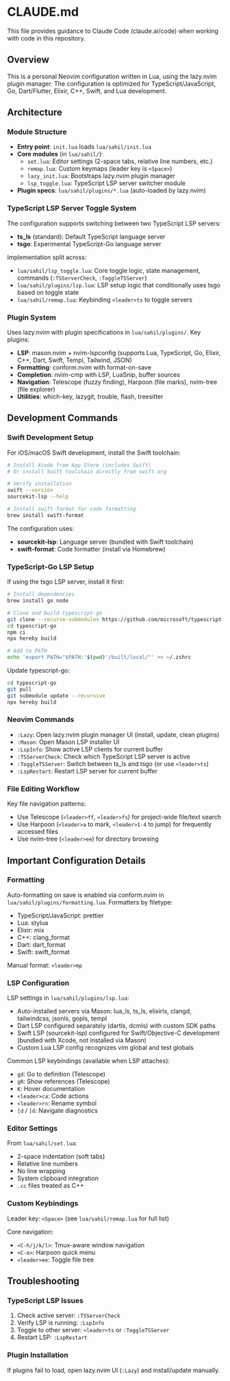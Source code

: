 # CLAUDE.md

This file provides guidance to Claude Code (claude.ai/code) when working with code in this repository.

## Overview

This is a personal Neovim configuration written in Lua, using the lazy.nvim plugin manager. The configuration is optimized for TypeScript/JavaScript, Go, Dart/Flutter, Elixir, C++, Swift, and Lua development.

## Architecture

### Module Structure

- **Entry point**: `init.lua` loads `lua/sahil/init.lua`
- **Core modules** (in `lua/sahil/`):
  - `set.lua`: Editor settings (2-space tabs, relative line numbers, etc.)
  - `remap.lua`: Custom keymaps (leader key is `<Space>`)
  - `lazy_init.lua`: Bootstraps lazy.nvim plugin manager
  - `lsp_toggle.lua`: TypeScript LSP server switcher module
- **Plugin specs**: `lua/sahil/plugins/*.lua` (auto-loaded by lazy.nvim)

### TypeScript LSP Server Toggle System

The configuration supports switching between two TypeScript LSP servers:
- **ts_ls** (standard): Default TypeScript language server
- **tsgo**: Experimental TypeScript-Go language server

Implementation split across:
- `lua/sahil/lsp_toggle.lua`: Core toggle logic, state management, commands (`:TSServerCheck`, `:ToggleTSServer`)
- `lua/sahil/plugins/lsp.lua`: LSP setup logic that conditionally uses tsgo based on toggle state
- `lua/sahil/remap.lua`: Keybinding `<leader>ts` to toggle servers

### Plugin System

Uses lazy.nvim with plugin specifications in `lua/sahil/plugins/`. Key plugins:
- **LSP**: mason.nvim + nvim-lspconfig (supports Lua, TypeScript, Go, Elixir, C++, Dart, Swift, Templ, Tailwind, JSON)
- **Formatting**: conform.nvim with format-on-save
- **Completion**: nvim-cmp with LSP, LuaSnip, buffer sources
- **Navigation**: Telescope (fuzzy finding), Harpoon (file marks), nvim-tree (file explorer)
- **Utilities**: which-key, lazygit, trouble, flash, treesitter

## Development Commands

### Swift Development Setup

For iOS/macOS Swift development, install the Swift toolchain:

```bash
# Install Xcode from App Store (includes Swift)
# Or install Swift toolchain directly from swift.org

# Verify installation
swift --version
sourcekit-lsp --help

# Install swift-format for code formatting
brew install swift-format
```

The configuration uses:
- **sourcekit-lsp**: Language server (bundled with Swift toolchain)
- **swift-format**: Code formatter (install via Homebrew)

### TypeScript-Go LSP Setup

If using the tsgo LSP server, install it first:

```bash
# Install dependencies
brew install go node

# Clone and build typescript-go
git clone --recurse-submodules https://github.com/microsoft/typescript-go.git
cd typescript-go
npm ci
npx hereby build

# Add to PATH
echo 'export PATH="$PATH:'$(pwd)'/built/local/"' >> ~/.zshrc
```

Update typescript-go:
```bash
cd typescript-go
git pull
git submodule update --recursive
npx hereby build
```

### Neovim Commands

- `:Lazy`: Open lazy.nvim plugin manager UI (install, update, clean plugins)
- `:Mason`: Open Mason LSP installer UI
- `:LspInfo`: Show active LSP clients for current buffer
- `:TSServerCheck`: Check which TypeScript LSP server is active
- `:ToggleTSServer`: Switch between ts_ls and tsgo (or use `<leader>ts`)
- `:LspRestart`: Restart LSP server for current buffer

### File Editing Workflow

Key file navigation patterns:
- Use Telescope (`<leader>ff`, `<leader>fs`) for project-wide file/text search
- Use Harpoon (`<leader>a` to mark, `<leader>1-4` to jump) for frequently accessed files
- Use nvim-tree (`<leader>ee`) for directory browsing

## Important Configuration Details

### Formatting

Auto-formatting on save is enabled via conform.nvim in `lua/sahil/plugins/formatting.lua`. Formatters by filetype:
- TypeScript/JavaScript: prettier
- Lua: stylua
- Elixir: mix
- C++: clang_format
- Dart: dart_format
- Swift: swift_format

Manual format: `<leader>mp`

### LSP Configuration

LSP settings in `lua/sahil/plugins/lsp.lua`:
- Auto-installed servers via Mason: lua_ls, ts_ls, elixirls, clangd, tailwindcss, jsonls, gopls, templ
- Dart LSP configured separately (dartls, dcmls) with custom SDK paths
- Swift LSP (sourcekit-lsp) configured for Swift/Objective-C development (bundled with Xcode, not installed via Mason)
- Custom Lua LSP config recognizes vim global and test globals

Common LSP keybindings (available when LSP attaches):
- `gd`: Go to definition (Telescope)
- `gR`: Show references (Telescope)
- `K`: Hover documentation
- `<leader>ca`: Code actions
- `<leader>rn`: Rename symbol
- `[d` / `]d`: Navigate diagnostics

### Editor Settings

From `lua/sahil/set.lua`:
- 2-space indentation (soft tabs)
- Relative line numbers
- No line wrapping
- System clipboard integration
- `.cc` files treated as C++

### Custom Keybindings

Leader key: `<Space>` (see `lua/sahil/remap.lua` for full list)

Core navigation:
- `<C-h/j/k/l>`: Tmux-aware window navigation
- `<C-e>`: Harpoon quick menu
- `<leader>ee`: Toggle file tree

## Troubleshooting

### TypeScript LSP Issues

1. Check active server: `:TSServerCheck`
2. Verify LSP is running: `:LspInfo`
3. Toggle to other server: `<leader>ts` or `:ToggleTSServer`
4. Restart LSP: `:LspRestart`

### Plugin Installation

If plugins fail to load, open lazy.nvim UI (`:Lazy`) and install/update manually.
